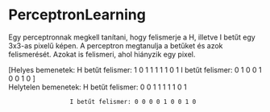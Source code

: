 # PerceptronLearning

Egy perceptronnak megkell tanítani, hogy felismerje a H, illetve I betűt egy 3x3-as pixelű képen. A perceptron megtanulja a betűket és azok felismerését. Azokat is felismeri, ahol hiányzik egy pixel.

[Helyes bemenetek: H betűt felismer: 1 0 1 1 1 1 1 0 1
                  I betűt felismer: 0 1 0 0 1 0 0 1 0
 ]                 
Helytelen bemenetek: H betűt felismer: 0 0 1 1 1 1 1 0 1
                     
                     I betűt felismer: 0 0 0 0 1 0 0 1 0
